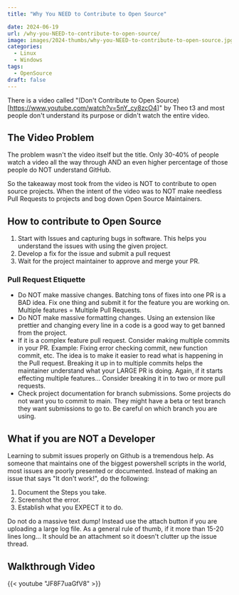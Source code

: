 ```yaml
---
title: "Why You NEED to Contribute to Open Source"

date: 2024-06-19
url: /why-you-NEED-to-contribute-to-open-source/
image: images/2024-thumbs/why-you-NEED-to-contribute-to-open-source.jpg
categories:
  - Linux
  - Windows
tags:
  - OpenSource
draft: false
---
```

There is a video called "(Don't Contribute to Open Source)[https://www.youtube.com/watch?v=5nY_cy8zcO4]" by Theo t3 and most people don't understand its purpose or didn't watch the entire video.
<!--more-->

## The Video Problem

The problem wasn't the video itself but the title. Only 30-40% of people watch a video all the way through AND an even higher percentage of those people do NOT understand GitHub. 

So the takeaway most took from the video is NOT to contribute to open source projects. When the intent of the video was to NOT make needless Pull Requests to projects and bog down Open Source Maintainers.

## How to contribute to Open Source

1. Start with Issues and capturing bugs in software. This helps you understand the issues with using the given project. 
2. Develop a fix for the issue and submit a pull request
3. Wait for the project maintainer to approve and merge your PR.

### Pull Request Etiquette

- Do NOT make massive changes. Batching tons of fixes into one PR is a BAD idea. Fix one thing and submit it for the feature you are working on. Multiple features = Multiple Pull Requests.
- Do NOT make massive formatting changes. Using an extension like prettier and changing every line in a code is a good way to get banned from the project. 
- If it is a complex feature pull request. Consider making multiple commits in your PR. Example: Fixing error checking commit, new function commit, etc. The idea is to make it easier to read what is happening in the Pull request. Breaking it up in to multiple commits helps the maintainer understand what your LARGE PR is doing. Again, if it starts effecting multiple features... Consider breaking it in to two or more pull requests. 
- Check project documentation for branch submissions. Some projects do not want you to commit to main. They might have a beta or test branch they want submissions to go to. Be careful on which branch you are using.

## What if you are NOT a Developer

Learning to submit issues properly on Github is a tremendous help. As someone that maintains one of the biggest powershell scripts in the world, most issues are poorly presented or documented. Instead of making an issue that says "It don't work!", do the following:

1. Document the Steps you take.
2. Screenshot the error. 
3. Establish what you EXPECT it to do.

Do not do a massive text dump! Instead use the attach button if you are uploading a large log file.  As a general rule of thumb, if it more than 15-20 lines long... It should be an attachment so it doesn't clutter up the issue thread. 

## Walkthrough Video

{{< youtube "JF8F7uaGfV8" >}}
